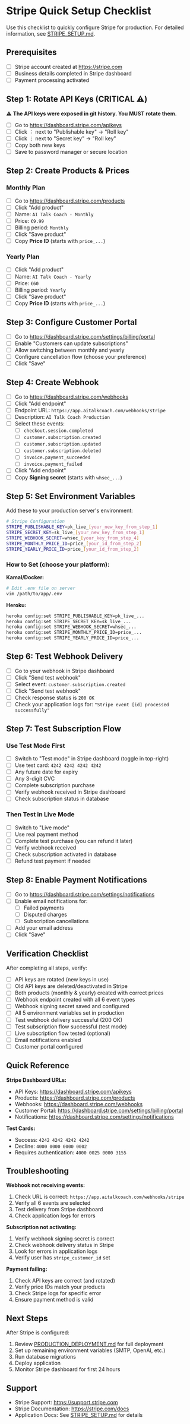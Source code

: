 # Stripe Quick Setup Checklist

Use this checklist to quickly configure Stripe for production. For detailed information, see [STRIPE_SETUP.md](./STRIPE_SETUP.md).

## Prerequisites

- [ ] Stripe account created at https://stripe.com
- [ ] Business details completed in Stripe dashboard
- [ ] Payment processing activated

## Step 1: Rotate API Keys (CRITICAL ⚠️)

⚠️ **The API keys were exposed in git history. You MUST rotate them.**

- [ ] Go to https://dashboard.stripe.com/apikeys
- [ ] Click ⋮ next to "Publishable key" → "Roll key"
- [ ] Click ⋮ next to "Secret key" → "Roll key"
- [ ] Copy both new keys
- [ ] Save to password manager or secure location

## Step 2: Create Products & Prices

### Monthly Plan
- [ ] Go to https://dashboard.stripe.com/products
- [ ] Click "Add product"
- [ ] Name: `AI Talk Coach - Monthly`
- [ ] Price: `€9.99`
- [ ] Billing period: `Monthly`
- [ ] Click "Save product"
- [ ] Copy **Price ID** (starts with `price_...`)

### Yearly Plan
- [ ] Click "Add product"
- [ ] Name: `AI Talk Coach - Yearly`
- [ ] Price: `€60`
- [ ] Billing period: `Yearly`
- [ ] Click "Save product"
- [ ] Copy **Price ID** (starts with `price_...`)

## Step 3: Configure Customer Portal

- [ ] Go to https://dashboard.stripe.com/settings/billing/portal
- [ ] Enable "Customers can update subscriptions"
- [ ] Allow switching between monthly and yearly
- [ ] Configure cancellation flow (choose your preference)
- [ ] Click "Save"

## Step 4: Create Webhook

- [ ] Go to https://dashboard.stripe.com/webhooks
- [ ] Click "Add endpoint"
- [ ] Endpoint URL: `https://app.aitalkcoach.com/webhooks/stripe`
- [ ] Description: `AI Talk Coach Production`
- [ ] Select these events:
  - [ ] `checkout.session.completed`
  - [ ] `customer.subscription.created`
  - [ ] `customer.subscription.updated`
  - [ ] `customer.subscription.deleted`
  - [ ] `invoice.payment_succeeded`
  - [ ] `invoice.payment_failed`
- [ ] Click "Add endpoint"
- [ ] Copy **Signing secret** (starts with `whsec_...`)

## Step 5: Set Environment Variables

Add these to your production server's environment:

```bash
# Stripe Configuration
STRIPE_PUBLISHABLE_KEY=pk_live_[your_new_key_from_step_1]
STRIPE_SECRET_KEY=sk_live_[your_new_key_from_step_1]
STRIPE_WEBHOOK_SECRET=whsec_[your_key_from_step_4]
STRIPE_MONTHLY_PRICE_ID=price_[your_id_from_step_2]
STRIPE_YEARLY_PRICE_ID=price_[your_id_from_step_2]
```

### How to Set (choose your platform):

**Kamal/Docker:**
```bash
# Edit .env file on server
vim /path/to/app/.env
```

**Heroku:**
```bash
heroku config:set STRIPE_PUBLISHABLE_KEY=pk_live_...
heroku config:set STRIPE_SECRET_KEY=sk_live_...
heroku config:set STRIPE_WEBHOOK_SECRET=whsec_...
heroku config:set STRIPE_MONTHLY_PRICE_ID=price_...
heroku config:set STRIPE_YEARLY_PRICE_ID=price_...
```

## Step 6: Test Webhook Delivery

- [ ] Go to your webhook in Stripe dashboard
- [ ] Click "Send test webhook"
- [ ] Select event: `customer.subscription.created`
- [ ] Click "Send test webhook"
- [ ] Check response status is `200 OK`
- [ ] Check your application logs for: `"Stripe event [id] processed successfully"`

## Step 7: Test Subscription Flow

### Use Test Mode First
- [ ] Switch to "Test mode" in Stripe dashboard (toggle in top-right)
- [ ] Use test card: `4242 4242 4242 4242`
- [ ] Any future date for expiry
- [ ] Any 3-digit CVC
- [ ] Complete subscription purchase
- [ ] Verify webhook received in Stripe dashboard
- [ ] Check subscription status in database

### Then Test in Live Mode
- [ ] Switch to "Live mode"
- [ ] Use real payment method
- [ ] Complete test purchase (you can refund it later)
- [ ] Verify webhook received
- [ ] Check subscription activated in database
- [ ] Refund test payment if needed

## Step 8: Enable Payment Notifications

- [ ] Go to https://dashboard.stripe.com/settings/notifications
- [ ] Enable email notifications for:
  - [ ] Failed payments
  - [ ] Disputed charges
  - [ ] Subscription cancellations
- [ ] Add your email address
- [ ] Click "Save"

## Verification Checklist

After completing all steps, verify:

- [ ] API keys are rotated (new keys in use)
- [ ] Old API keys are deleted/deactivated in Stripe
- [ ] Both products (monthly & yearly) created with correct prices
- [ ] Webhook endpoint created with all 6 event types
- [ ] Webhook signing secret saved and configured
- [ ] All 5 environment variables set in production
- [ ] Test webhook delivery successful (200 OK)
- [ ] Test subscription flow successful (test mode)
- [ ] Live subscription flow tested (optional)
- [ ] Email notifications enabled
- [ ] Customer portal configured

## Quick Reference

**Stripe Dashboard URLs:**
- API Keys: https://dashboard.stripe.com/apikeys
- Products: https://dashboard.stripe.com/products
- Webhooks: https://dashboard.stripe.com/webhooks
- Customer Portal: https://dashboard.stripe.com/settings/billing/portal
- Notifications: https://dashboard.stripe.com/settings/notifications

**Test Cards:**
- Success: `4242 4242 4242 4242`
- Decline: `4000 0000 0000 0002`
- Requires authentication: `4000 0025 0000 3155`

## Troubleshooting

**Webhook not receiving events:**
1. Check URL is correct: `https://app.aitalkcoach.com/webhooks/stripe`
2. Verify all 6 events are selected
3. Test delivery from Stripe dashboard
4. Check application logs for errors

**Subscription not activating:**
1. Verify webhook signing secret is correct
2. Check webhook delivery status in Stripe
3. Look for errors in application logs
4. Verify user has `stripe_customer_id` set

**Payment failing:**
1. Check API keys are correct (and rotated)
2. Verify price IDs match your products
3. Check Stripe logs for specific error
4. Ensure payment method is valid

## Next Steps

After Stripe is configured:
1. Review [PRODUCTION_DEPLOYMENT.md](./PRODUCTION_DEPLOYMENT.md) for full deployment
2. Set up remaining environment variables (SMTP, OpenAI, etc.)
3. Run database migrations
4. Deploy application
5. Monitor Stripe dashboard for first 24 hours

## Support

- Stripe Support: https://support.stripe.com
- Stripe Documentation: https://stripe.com/docs
- Application Docs: See [STRIPE_SETUP.md](./STRIPE_SETUP.md) for details
